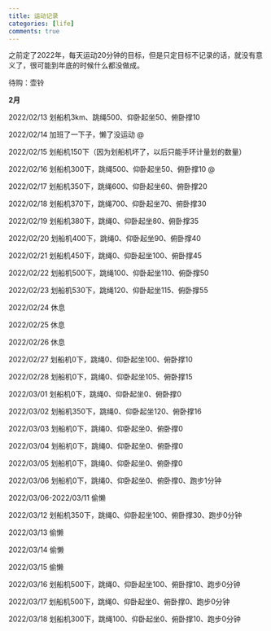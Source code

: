```yaml
---
title: 运动记录
categories: [life]
comments: true
---
```


之前定了2022年，每天运动20分钟的目标，但是只定目标不记录的话，就没有意义了，很可能到年底的时候什么都没做成。

待购：壶铃

**2月**

2022/02/13 划船机3km、跳绳500、仰卧起坐50、俯卧撑10

2022/02/14 加班了一下子，懒了没运动 @

2022/02/15 划船机150下（因为划船机坏了，以后只能手环计量划的数量）

2022/02/16 划船机300下，跳绳500、仰卧起坐50、俯卧撑10 @

2022/02/17 划船机350下，跳绳600、仰卧起坐60、俯卧撑20

2022/02/18 划船机370下，跳绳700、仰卧起坐70、俯卧撑30

2022/02/19 划船机380下，跳绳0、仰卧起坐80、俯卧撑35
 
2022/02/20 划船机400下，跳绳0、仰卧起坐90、俯卧撑40

2022/02/21 划船机450下，跳绳0、仰卧起坐100、俯卧撑45

2022/02/22 划船机500下，跳绳100、仰卧起坐110、俯卧撑50

2022/02/23 划船机530下，跳绳120、仰卧起坐115、俯卧撑55

2022/02/24 休息

2022/02/25 休息

2022/02/26 休息

2022/02/27 划船机0下，跳绳0、仰卧起坐100、俯卧撑10

2022/02/28 划船机0下，跳绳0、仰卧起坐105、俯卧撑15

2022/03/01 划船机0下，跳绳0、仰卧起坐0、俯卧撑0

2022/03/02 划船机350下，跳绳0、仰卧起坐120、俯卧撑16

2022/03/03 划船机0下，跳绳0、仰卧起坐0、俯卧撑0

2022/03/04 划船机0下，跳绳0、仰卧起坐0、俯卧撑0

2022/03/05 划船机0下，跳绳0、仰卧起坐0、俯卧撑0

2022/03/06 划船机0下，跳绳0、仰卧起坐0、俯卧撑0、跑步1分钟

2022/03/06-2022/03/11 偷懒

2022/03/12 划船机350下，跳绳0、仰卧起坐100、俯卧撑30、跑步0分钟

2022/03/13 偷懒

2022/03/14 偷懒

2022/03/15 偷懒

2022/03/16 划船机500下，跳绳0、仰卧起坐100、俯卧撑10、跑步0分钟

2022/03/17 划船机500下，跳绳0、仰卧起坐0、俯卧撑0、跑步0分钟

2022/03/18 划船机300下，跳绳100、仰卧起坐0、俯卧撑10、跑步0分钟


